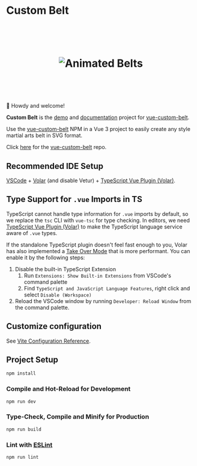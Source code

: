 # Custom Belt

<h1 align="center">
 <br>
 <br>
  <img src="https://jeffholst.github.io/custom-belt/belts-animated.gif" alt="Animated Belts">
 <br>
 <br>
 <br>
</h1>

👋 Howdy and welcome!

**Custom Belt** is the [demo](https://jeffholst.github.io/custom-belt/) and [documentation](https://jeffholst.github.io/custom-belt/documentation) project for [vue-custom-belt](https://github.com/jeffholst/vue-custom-belt).

Use the [vue-custom-belt](https://www.npmjs.com/package/vue-custom-belt) NPM in a Vue 3 project to easily create any style martial arts belt in SVG format.

Click [here](https://github.com/jeffholst/vue-custom-belt) for the [vue-custom-belt](https://github.com/jeffholst/vue-custom-belt) repo.

## Recommended IDE Setup

[VSCode](https://code.visualstudio.com/) + [Volar](https://marketplace.visualstudio.com/items?itemName=Vue.volar) (and disable Vetur) + [TypeScript Vue Plugin (Volar)](https://marketplace.visualstudio.com/items?itemName=Vue.vscode-typescript-vue-plugin).

## Type Support for `.vue` Imports in TS

TypeScript cannot handle type information for `.vue` imports by default, so we replace the `tsc` CLI with `vue-tsc` for type checking. In editors, we need [TypeScript Vue Plugin (Volar)](https://marketplace.visualstudio.com/items?itemName=Vue.vscode-typescript-vue-plugin) to make the TypeScript language service aware of `.vue` types.

If the standalone TypeScript plugin doesn't feel fast enough to you, Volar has also implemented a [Take Over Mode](https://github.com/johnsoncodehk/volar/discussions/471#discussioncomment-1361669) that is more performant. You can enable it by the following steps:

1. Disable the built-in TypeScript Extension
    1) Run `Extensions: Show Built-in Extensions` from VSCode's command palette
    2) Find `TypeScript and JavaScript Language Features`, right click and select `Disable (Workspace)`
2. Reload the VSCode window by running `Developer: Reload Window` from the command palette.

## Customize configuration

See [Vite Configuration Reference](https://vitejs.dev/config/).

## Project Setup

```sh
npm install
```

### Compile and Hot-Reload for Development

```sh
npm run dev
```

### Type-Check, Compile and Minify for Production

```sh
npm run build
```

### Lint with [ESLint](https://eslint.org/)

```sh
npm run lint
```
